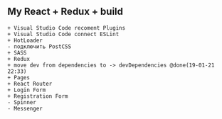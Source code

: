 ## My React + Redux + build

    + Visual Studio Code recoment Plugins
    + Visual Studio Code connect ESLint
    + HotLoader
    - подключить PostCSS
    + SASS
    + Redux
    + move dev from dependencies to -> devDependencies @done(19-01-21 22:33)
    + Pages
    + React Router
    + Login Form
    + Registration Form
    - Spinner
    - Messenger
